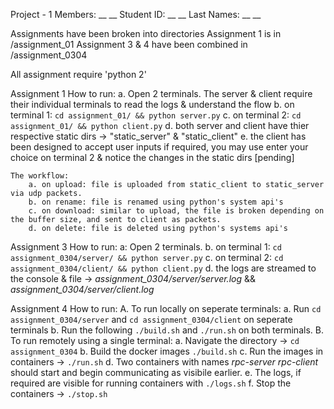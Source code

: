 Project - 1
Members: __ __
Student ID: __ __
Last Names: __ __

Assignments have been broken into directories
Assignment 1 is in /assignment_01
Assignment 3 & 4 have been combined in /assignment_0304

All assignment require 'python 2'

Assignment 1
    How to run:
        a. Open 2 terminals. The server & client require their individual terminals to read the logs & understand the flow
        b. on terminal 1: `cd assignment_01/ && python server.py`
        c. on terminal 2: `cd assignment_01/ && python client.py`
        d. both server and client have thier respective static dirs -> "static_server" & "static_client"
        e. the client has been designed to accept user inputs if required, you may use enter your choice on terminal 2 & notice the changes in the static dirs [pending]
    
    The workflow:
        a. on upload: file is uploaded from static_client to static_server via udp packets.
        b. on rename: file is renamed using python's system api's
        c. on download: similar to upload, the file is broken depending on the buffer size, and sent to client as packets.
        d. on delete: file is deleted using python's systems api's

Assignment 3
    How to run:
        a: Open 2 terminals.
        b. on terminal 1: `cd assignment_0304/server/ && python server.py`
        c. on terminal 2: `cd assignment_0304/client/ && python client.py`
        d. the logs are streamed to the console & file -> *assignment_0304/server/server.log* && *assignment_0304/server/client.log*

Assignment 4
    How to run:
        A. To run locally on seperate terminals:
            a. Run `cd assignment_0304/server` and `cd assignment_0304/client` on seperate terminals
            b. Run the following `./build.sh` and `./run.sh` on both terminals.
        B. To run remotely using a single terminal:
            a. Navigate the directory -> `cd assignment_0304`
            b. Build the docker images `./build.sh`
            c. Run the images in containers -> `./run.sh`
            d. Two containers with names *rpc-server* *rpc-client* should start and begin communicating as visibile earlier.
            e. The logs, if required are visible for running containers with `./logs.sh`
            f. Stop the containers -> `./stop.sh`